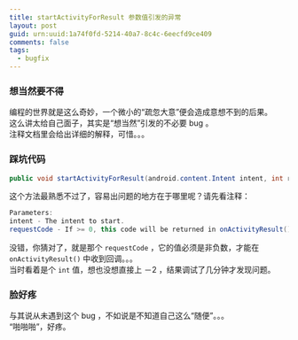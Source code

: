 ```yaml
---
title: startActivityForResult 参数值引发的异常
layout: post
guid: urn:uuid:1a74f0fd-5214-40a7-8c4c-6eecfd9ce409
comments: false
tags:
  - bugfix
---
```


### 想当然要不得
编程的世界就是这么奇妙，一个微小的“疏忽大意”便会造成意想不到的后果。  
这么讲太给自己面子，其实是“想当然”引发的不必要 bug 。  
注释文档里会给出详细的解释，可惜。。。

### 踩坑代码
```java
public void startActivityForResult(android.content.Intent intent, int requestCode)
```
这个方法最熟悉不过了，容易出问题的地方在于哪里呢？请先看注释：  

```java
Parameters:
intent - The intent to start.
requestCode - If >= 0, this code will be returned in onActivityResult() when the activity exits.
```
没错，你猜对了，就是那个 `requestCode` ，它的值必须是非负数，才能在 `onActivityResult()` 中收到回调。。。  
当时看着是个 `int` 值，想也没想直接上 －2 ，结果调试了几分钟才发现问题。

### 脸好疼
与其说从未遇到这个 bug ，不如说是不知道自己这么“随便”。。。  
“啪啪啪”，好疼。
